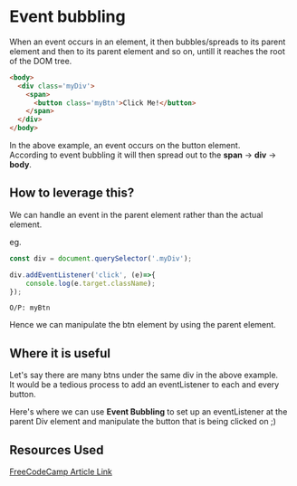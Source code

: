 # Event bubbling

When an event occurs in an element, it then bubbles/spreads to its parent element and then to its parent element and so on, untill it reaches the root of the DOM tree.

```html
<body>
  <div class='myDiv'>
    <span>
      <button class='myBtn'>Click Me!</button>
    </span>
  </div>
</body>
```

In the above example, an event occurs on the button element.  
According to event bubbling it will then spread out to the **span**  -> **div** -> **body**.

## How to leverage this?

We can handle an event in the parent element rather than the actual element.  

eg. 
```javascript
const div = document.querySelector('.myDiv');

div.addEventListener('click', (e)=>{
    console.log(e.target.className);
});
```

`O/P: myBtn`

Hence we can manipulate the btn element by using the parent element.

## Where it is useful

Let's say there are many btns under the same div in the above example.  
It would be a tedious process to add an eventListener to each and every button.

Here's where we can use **Event Bubbling** to set up an eventListener at the parent Div element and manipulate the button that is being clicked on ;)

## Resources Used

[FreeCodeCamp Article Link](https://www.freecodecamp.org/news/event-bubbling-in-javascript/)